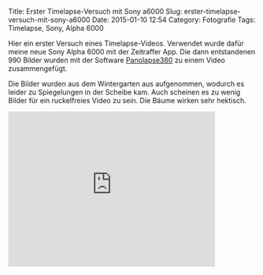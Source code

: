 Title: Erster Timelapse-Versuch mit Sony a6000
Slug: erster-timelapse-versuch-mit-sony-a6000
Date: 2015-01-10 12:54
Category: Fotografie
Tags: Timelapse, Sony, Alpha 6000

Hier ein erster Versuch eines Timelapse-Videos. Verwendet wurde dafür meine neue Sony Alpha 6000 mit der Zeitraffer App. Die dann entstandenen 990 Bilder wurden mit der Software [Panolapse360](http://www.panolapse360.com/) zu einem Video zusammengefügt.

Die Bilder wurden aus dem Wintergarten aus aufgenommen, wodurch es leider zu Spiegelungen in der Scheibe kam. Auch scheinen es zu wenig Bilder für ein ruckelfreies Video zu sein. Die Bäume wirken sehr hektisch.

<iframe width="420" height="315" src="https://www.youtube.com/embed/WAxHiESimkI" frameborder="0" allowfullscreen="allowfullscreen"></iframe>